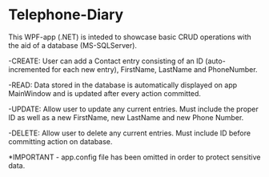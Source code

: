 # Telephone-Diary

This WPF-app (.NET) is inteded to showcase basic CRUD operations with the aid of a database (MS-SQLServer).

-CREATE: User can add a Contact entry consisting of an ID (auto-incremented for each new entry), FirstName, LastName and PhoneNumber.

-READ: Data stored in the database is automatically displayed on app MainWindow and is updated after every action committed.

-UPDATE: Allow user to update any current entries. Must include the proper ID as well as a new FirstName, new LastName and new Phone Number.

-DELETE: Allow user to delete any current entries. Must include ID before committing action on database.



*IMPORTANT - app.config file has been omitted in order to protect sensitive data.

